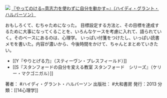 [![](https://images-fe.ssl-images-amazon.com/images/I/41dzwhwNOhL._SL160_.jpg)](http://www.amazon.co.jp/exec/obidos/ASIN/4479794123/choiyaki81-22/ref=nosim)
[『やってのける~意志力を使わずに自分を動かす~』（ハイディ・グラント・ハルバーソン）](http://www.amazon.co.jp/exec/obidos/ASIN/4479794123/choiyaki81-22/ref=nosim)

おもしろくて、むちゃためになった。
目標設定する方法と、その目標を達成するために大事になってくることを、いろんなケースを考慮に入れて、語られていく。そのベースにあるのは、心理学。
いっぱい付箋をつけたし、いっぱい読書メモを書いた。内容が濃いから、今後時間をかけて、ちゃんとまとめていきたい。

- [[Y『やりとげる力』（スティーヴン・プレスフィールド）]]
- [[S『スタンフォードの自分を変える教室 スタンフォード　シリーズ』（ケリー・マクゴニガル）]]

著者： #ハイディ・グラント・ハルバーソン 
出版社： #大和書房
発行：2013
分類：[[14心理学]]